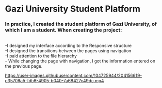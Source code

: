 # Gazi University Student Platform

### In practice, I created the student platform of Gazi University, of which I am a student. When creating the project: 
<br/>
-I designed my interface according to the Responsive structure <br/>
-I designed the transitions between the pages using navigation <br/>
-I paid attention to the file hierarchy <br/>
- While changing the page with navigation, I got the information entered on the previous page. <br/>




https://user-images.githubusercontent.com/104725944/204156619-c35706a5-fdb6-4905-b040-7a68427c49dc.mp4

